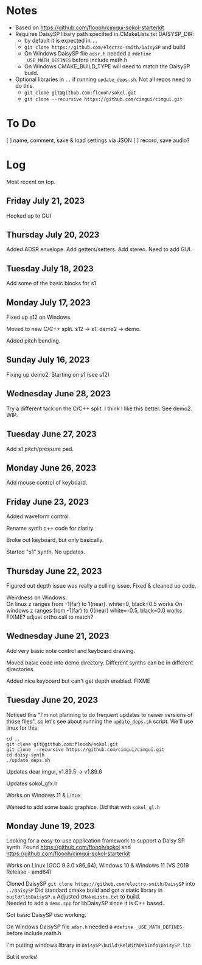 # Notes
* Based on https://github.com/floooh/cimgui-sokol-starterkit 
* Requires DaisySP libary path specified in CMakeLists.txt DAISYSP_DIR:
  * by default it is expected in `..`
  * `git clone https://github.com/electro-smith/DaisySP` and build 
  * On Windows DaisySP file `adsr.h` needed a `#define _USE_MATH_DEFINES` before include math.h
  * On Windows CMAKE_BUILD_TYPE will need to match the DaisySP build.
* Optional libraries in `..` if running `update_deps.sh`.  Not all repos need to do this.
  * `git clone git@github.com:floooh/sokol.git`
  * `git clone --recursive https://github.com/cimgui/cimgui.git`

# To Do

[ ] name, comment, save & load settings via JSON
[ ] record, save audio?

# Log

Most recent on top.

## Friday July 21, 2023

Hooked up to GUI

## Thursday July 20, 2023

Added ADSR envelope.  Add getters/setters.  Add stereo.
Need to add GUI.

## Tuesday July 18, 2023

Add some of the basic blocks for s1

## Monday July 17, 2023

Fixed up s12 on Windows.

Moved to new C/C++ split.  s12 -> s1.  demo2 -> demo.

Added pitch bending.

## Sunday July 16, 2023

Fixing up demo2.  Starting on s1 (see s12)

## Wednesday June 28, 2023

Try a different tack on the C/C++ split.  I think I like this better.  See demo2.  WIP.

## Tuesday June 27, 2023

Add s1 pitch/pressure pad.

## Monday June 26, 2023

Add mouse control of keyboard.

## Friday June 23, 2023

Added waveform control.

Rename synth c++ code for clarity.

Broke out keyboard, but only basically. 

Started "s1" synth.  No updates.

## Thursday June 22, 2023

Figured out depth issue was really a culling issue.  Fixed & cleaned up code.

Weirdness on Windows.  
On linux z ranges from -1(far) to 1(near).   white=0, black=0.5 works
On windows z ranges from -1(far) to 0(near)  white=-0.5, black=0.0 works
FIXME? adjust ortho call to match?

## Wednesday June 21, 2023

Add very basic note control and keyboard drawing.

Moved basic code into demo directory.  Different synths can be in different directories.

Added nice keyboard but can't get depth enabled.  FIXME

## Tuesday June 20, 2023

Noticed this "I'm not planning to do frequent updates to newer versions of those 
files", so let's see about running the `update_deps.sh` script.  We'll use linux for this.
```
cd ..
git clone git@github.com:floooh/sokol.git
git clone --recursive https://github.com/cimgui/cimgui.git
cd daisy-synth
./update_deps.sh
```

Updates dear imgui, v1.89.5 -> v1.89.6

Updates sokol_gfx.h

Works on Windows 11 & Linux

Wanted to add some basic graphics.  Did that with `sokol_gl.h`

## Monday June 19, 2023

Looking for a easy-to-use application framework to support a Daisy SP synth.  Found https://github.com/floooh/sokol and https://github.com/floooh/cimgui-sokol-starterkit

Works on Linux (GCC 9.3.0 x86_64), Windows 10 & Windows 11 (VS 2019 Release - amd64)

Cloned DaisySP  `git clone https://github.com/electro-smith/DaisySP` into `../DaisySP`
Did standard cmake build and got a static library in `build/libDaisySP.a`
Adjusted `CMakeLists.txt` to build.  
Needed to add a `demo.cpp` for libDaisySP since it is C++ based.

Got basic DaisySP osc working.

On Windows DaisySP file `adsr.h` needed a `#define _USE_MATH_DEFINES` before include math.h

I'm putting windows library in `DaisySP\build\RelWithDebInfo\DaisySP.lib`

But it works!